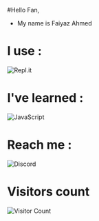 #Hello Fan,
- My name is Faiyaz Ahmed


# I use :
![Repl.it](https://img.shields.io/badge/Repl.it-%230D101E.svg?style=for-the-badge&logo=replit&logoColor=white)


# I've learned : 
![JavaScript](https://img.shields.io/badge/javascript-%23323330.svg?style=for-the-badge&logo=javascript&logoColor=%23F7DF1E)

# Reach me :
![Discord](https://img.shields.io/badge/%3CFaiyaz%3E-%237289DA.svg?style=for-the-badge&logo=discord&logoColor=white)

# Visitors count
![Visitor Count](https://profile-counter.glitch.me/FAYAZ1201/count.svg)


